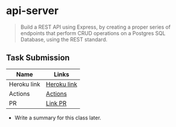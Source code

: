 # api-server


> Build a REST API using Express, by creating a proper series of endpoints that perform CRUD operations on a Postgres SQL Database, using the REST standard.

## Task Submission

|   Name |  Links  |
|--- |--- |
|  Heroku link |[Heroku link]()    |
|  Actions |[Actions ]()   |
|  PR | [Link PR]()  |

* Write a summary for this class later.  
